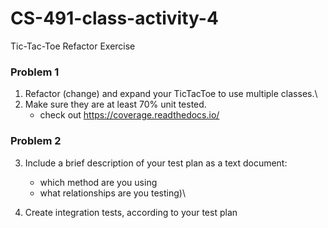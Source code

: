 # CS-491-class-activity-4
Tic-Tac-Toe Refactor Exercise

### Problem 1
1. Refactor (change) and expand your TicTacToe to use multiple classes.\
2. Make sure they are at least 70% unit tested.
   - check out https://coverage.readthedocs.io/

### Problem 2
3. Include a brief description of your test plan as a text document:
   - which method are you using
   - what relationships are you testing)\

4. Create integration tests, according to your test plan
